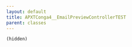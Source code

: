 ```yaml
---
layout: default
title: APXTConga4__EmailPreviewControllerTEST
parent: classes
---
```


```(hidden)```
